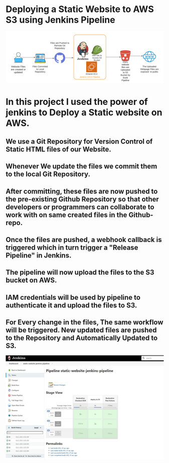 # Deploying a Static Website to AWS S3 using Jenkins Pipeline
![Jenkins Pipeline](Jenkins-Pipeline.png)

# In this project I used the power of jenkins to Deploy a Static website on AWS.
## We use a Git Repository for Version Control of Static HTML files of our Website.
## Whenever We update the files we commit them to the local Git Repository.
## After committing, these files are now pushed to the pre-existing Github Repository so that other developers or programmers can collaborate to work with on same created files in the Github-repo.
## Once the files are pushed, a webhook callback is triggered which in turn trigger a "Release Pipeline" in Jenkins.
## The pipeline will now upload the files to the S3 bucket on AWS.
## IAM credentials will be used by pipeline to authenticate it and upload the files to S3.
## For Every change in the files, The same workflow will be triggered. New updated files are pushed to the Repository and Automatically Updated to S3.
![Pipeline Screenshot](Pipeline-Screenshot.jpeg)